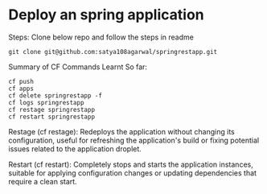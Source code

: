 # Deploy an spring application

Steps: Clone below repo and follow the steps in readme

```
git clone git@github.com:satya108agarwal/springrestapp.git
```

Summary of CF Commands Learnt So far:
```
cf push
cf apps
cf delete springrestapp -f
cf logs springrestapp
cf restage springrestapp
cf restart springrestapp
```

Restage (cf restage): Redeploys the application without changing its configuration, useful for refreshing the application's build or fixing potential issues related to the application droplet.

Restart (cf restart): Completely stops and starts the application instances, suitable for applying configuration changes or updating dependencies that require a clean start.
